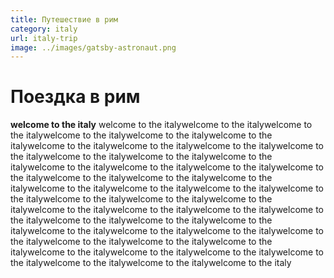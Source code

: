 ```yaml
---
title: Путешествие в рим
category: italy
url: italy-trip
image: ../images/gatsby-astronaut.png
---
```


# Поездка в рим

**welcome to the italy** welcome to the italywelcome to the italywelcome to the italywelcome to the italywelcome to the italywelcome to the italywelcome to the italywelcome to the italywelcome to the italywelcome to the italywelcome to the italywelcome to the italywelcome to the italywelcome to the italywelcome to the italywelcome to the italywelcome to the italywelcome to the italywelcome to the italywelcome to the italywelcome to the italywelcome to the italywelcome to the italywelcome to the italywelcome to the italywelcome to the italywelcome to the italywelcome to the italywelcome to the italywelcome to the italywelcome to the italywelcome to the italywelcome to the italywelcome to the italywelcome to the italywelcome to the italywelcome to the italywelcome to the italywelcome to the italywelcome to the italywelcome to the italywelcome to the italywelcome to the italywelcome to the italywelcome to the italywelcome to the italywelcome to the italywelcome to the italy